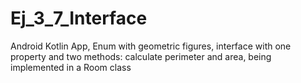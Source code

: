 # Ej_3_7_Interface
Android Kotlin App, Enum with geometric figures, interface with one property and two methods: calculate perimeter and area, 
being implemented in a Room class
